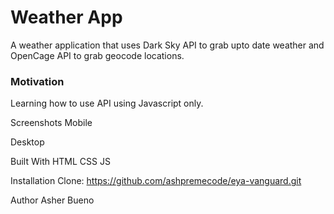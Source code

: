 # Weather App

A weather application that uses Dark Sky API to grab upto date weather and OpenCage API to grab geocode locations.

### Motivation

Learning how to use API using Javascript only.

Screenshots
Mobile

Desktop


Built With
HTML CSS JS

Installation
Clone: https://github.com/ashpremecode/eya-vanguard.git

Author
Asher Bueno

